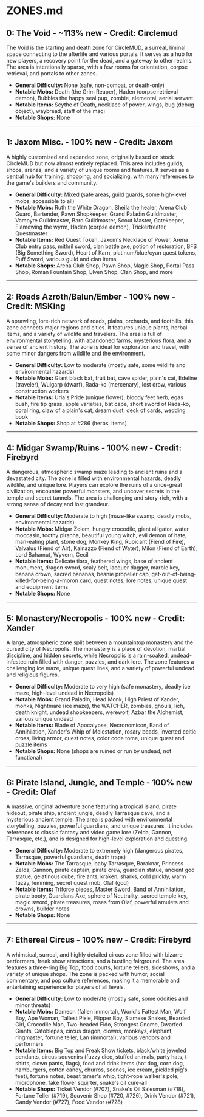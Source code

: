 # ZONES.md

## 0: The Void - ~113% new - Credit: Circlemud

The Void is the starting and death zone for CircleMUD, a surreal, liminal space connecting to the afterlife and various portals. It serves as a hub for new players, a recovery point for the dead, and a gateway to other realms. The area is intentionally sparse, with a few rooms for orientation, corpse retrieval, and portals to other zones.

- **General Difficulty:** None (safe, non-combat, or death-only)
- **Notable Mobs:** Death (the Grim Reaper), Haden (corpse retrieval demon), Bubbles the happy seal pup, zombie, elemental, aerial servant
- **Notable Items:** Scythe of Death, necklace of power, wings, bug (debug object), waybread, staff of the magi
- **Notable Shops:** None

---

## 1: Jaxom Misc. - 100% new - Credit: Jaxom

A highly customized and expanded zone, originally based on stock CircleMUD but now almost entirely replaced. This area includes guilds, shops, arenas, and a variety of unique rooms and features. It serves as a central hub for training, shopping, and socializing, with many references to the game's builders and community.

- **General Difficulty:** Mixed (safe areas, guild guards, some high-level mobs, accessible to all)
- **Notable Mobs:** Ruth the White Dragon, Sheila the healer, Arena Club Guard, Bartender, Pawn Shopkeeper, Grand Paladin Guildmaster, Vampyre Guildmaster, Bard Guildmaster, Scout Master, Gatekeeper, Flamewing the wyrm, Haden (corpse demon), Trickertreater, Questmaster
- **Notable Items:** Red Quest Token, Jaxom's Necklace of Power, Arena Club entry pass, mithril sword, clan battle axe, potion of restoration, BFS (Big Something Sword), Heart of Karn, platinum/blue/cyan quest tokens, Puff Sword, various guild and clan items
- **Notable Shops:** Arena Club Shop, Pawn Shop, Magic Shop, Portal Pass Shop, Roman Fountain Shop, Elven Shop, Clan Shop, and more

---

## 2: Roads Azroth/Balun/Ember - 100% new - Credit: MSKing

A sprawling, lore-rich network of roads, plains, orchards, and foothills, this zone connects major regions and cities. It features unique plants, herbal items, and a variety of wildlife and travelers. The area is full of environmental storytelling, with abandoned farms, mysterious flora, and a sense of ancient history. The zone is ideal for exploration and travel, with some minor dangers from wildlife and the environment.

- **General Difficulty:** Low to moderate (mostly safe, some wildlife and environmental hazards)
- **Notable Mobs:** Giant black bat, fruit bat, cave spider, plain's cat, Edeline (traveler), Wulgarp (dwarf), Rada-ko (mercenary), lost drow, various construction workers
- **Notable Items:** Uria's Pride (unique flower), bloody feet herb, egas bush, fire tip grass, apple varieties, bat cape, short sword of Rada-ko, coral ring, claw of a plain's cat, dream dust, deck of cards, wedding book
- **Notable Shops:** Shop at #286 (herbs, items)

---

## 4: Midgar Swamp/Ruins - 100% new - Credit: Firebyrd

A dangerous, atmospheric swamp maze leading to ancient ruins and a devastated city. The zone is filled with environmental hazards, deadly wildlife, and unique lore. Players can explore the ruins of a once-great civilization, encounter powerful monsters, and uncover secrets in the temple and secret tunnels. The area is challenging and story-rich, with a strong sense of decay and lost grandeur.

- **General Difficulty:** Moderate to high (maze-like swamp, deadly mobs, environmental hazards)
- **Notable Mobs:** Midgar Zolom, hungry crocodile, giant alligator, water moccasin, toothy piranha, beautiful young witch, evil demon of hate, man-eating plant, stone dog, Monkey King, Rubicant (Fiend of Fire), Valvalus (Fiend of Air), Kainazzo (Fiend of Water), Milon (Fiend of Earth), Lord Bahamut, Wyvern, Cecil
- **Notable Items:** Delicate tiara, feathered wings, base of ancient monument, dragon sword, scaly belt, lacquer dagger, marble key, banana crown, sacred bananas, beanie propeller cap, get-out-of-being-killed-for-being-a-moron card, quest notes, lore notes, unique quest and equipment items
- **Notable Shops:** None

---

## 5: Monastery/Necropolis - 100% new - Credit: Xander

A large, atmospheric zone split between a mountaintop monastery and the cursed city of Necropolis. The monastery is a place of devotion, martial discipline, and hidden secrets, while Necropolis is a rain-soaked, undead-infested ruin filled with danger, puzzles, and dark lore. The zone features a challenging ice maze, unique quest lines, and a variety of powerful undead and religious figures.

- **General Difficulty:** Moderate to very high (safe monastery, deadly ice maze, high-level undead in Necropolis)
- **Notable Mobs:** Grand Paladin, Head Monk, High Priest of Xander, monks, Nightmare (ice maze), the WATCHER, zombies, ghouls, lich, death knight, undead shopkeepers, werewolf, Azbar the Alchemist, various unique undead
- **Notable Items:** Blade of Apocalypse, Necronomicon, Band of Annihilation, Xander's Whip of Molestation, rosary beads, inverted celtic cross, living armor, quest notes, color code tome, unique quest and puzzle items
- **Notable Shops:** None (shops are ruined or run by undead, not functional)

---

## 6: Pirate Island, Jungle, and Temple - 100% new - Credit: Olaf

A massive, original adventure zone featuring a tropical island, pirate hideout, pirate ship, ancient jungle, deadly Tarrasque cave, and a mysterious ancient temple. The area is packed with environmental storytelling, puzzles, powerful guardians, and unique treasures. It includes references to classic fantasy and video game lore (Zelda, Gannon, Tarrasque, etc.), and is designed for high-level exploration and questing.

- **General Difficulty:** Moderate to extremely high (dangerous pirates, Tarrasque, powerful guardians, death traps)
- **Notable Mobs:** The Tarrasque, baby Tarrasque, Baraknar, Princess Zelda, Gannon, pirate captain, pirate crew, guardian statue, ancient god statue, gelatinous cube, fire ants, kraken, sharks, cold prickly, warm fuzzy, lemming, secret quest mob, Olaf (god)
- **Notable Items:** Triforce pieces, Master Sword, Band of Annihilation, pirate booty, Guardians Axe, sphere of Neutrality, sacred temple key, magic sword, pirate treasures, roses from Olaf, powerful amulets and crowns, builder notes
- **Notable Shops:** None

---

## 7: Ethereal Circus - 100% new - Credit: Firebyrd

A whimsical, surreal, and highly detailed circus zone filled with bizarre performers, freak show attractions, and a bustling fairground. The area features a three-ring Big Top, food courts, fortune tellers, sideshows, and a variety of unique shops. The zone is packed with humor, social commentary, and pop culture references, making it a memorable and entertaining experience for players of all levels.

- **General Difficulty:** Low to moderate (mostly safe, some oddities and minor threats)
- **Notable Mobs:** Dameon (fallen immortal), World's Fattest Man, Wolf Boy, Ape Woman, Tallest Pixie, Flipper Boy, Siamese Snakes, Bearded Girl, Crocodile Man, Two-headed Fido, Strongest Gnome, Dwarfed Giants, Catoblepas, circus dragon, clowns, monkeys, elephant, ringmaster, fortune teller, Lan (immortal), various vendors and performers
- **Notable Items:** Big Top and Freak Show tickets, black/white jeweled pendants, circus souvenirs (fuzzy dice, stuffed animals, party hats, t-shirts, clown pants, flags), food and drink items (hot dog, corn dog, hamburgers, cotton candy, churros, scones, ice cream, pickled pig's feet), fortune notes, beast tamer's whip, tight-rope walker's pole, microphone, fake flower squirter, snake's oil cure-all
- **Notable Shops:** Ticket Vendor (#707), Snake's Oil Salesman (#718), Fortune Teller (#719), Souvenir Shop (#720, #726), Drink Vendor (#721), Candy Vendor (#727), Food Vendor (#728)

---